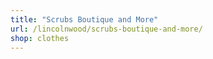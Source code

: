 ```yaml
---
title: "Scrubs Boutique and More"
url: /lincolnwood/scrubs-boutique-and-more/
shop: clothes
---
```

